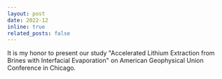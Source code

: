 ```yaml
---
layout: post
date: 2022-12
inline: true
related_posts: false
---
```


It is my honor to present our study "Accelerated Lithium Extraction from Brines with Interfacial Evaporation" on American Geophysical Union Conference in Chicago.
